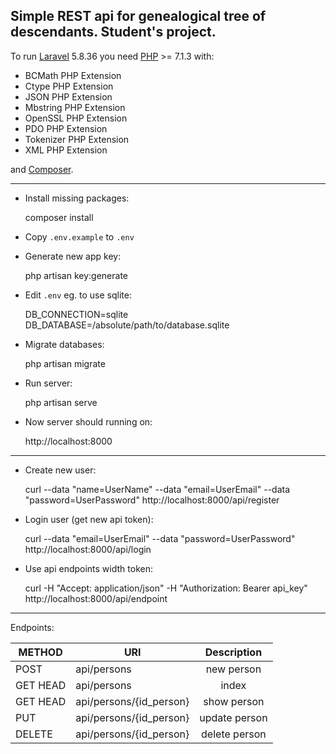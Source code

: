Simple REST api for genealogical tree of descendants. Student's project.
---

To run [Laravel](https://laravel.com/docs/5.8) 5.8.36 you need [PHP](https://www.php.net/manual/en/install.php) >= 7.1.3 with:
- BCMath PHP Extension
- Ctype PHP Extension
- JSON PHP Extension
- Mbstring PHP Extension
- OpenSSL PHP Extension
- PDO PHP Extension
- Tokenizer PHP Extension
- XML PHP Extension

and [Composer](https://getcomposer.org/).

---

- Install missing packages:

	composer install

- Copy `.env.example` to `.env`

- Generate new app key:
	
	php artisan key:generate

- Edit `.env` eg. to use sqlite:

	DB_CONNECTION=sqlite
	DB_DATABASE=/absolute/path/to/database.sqlite

- Migrate databases:
	
	php artisan migrate

- Run server:
	
	php artisan serve

- Now server should running on:
	
	http://localhost:8000

---

- Create new user:
	
	curl --data "name=UserName" --data "email=UserEmail" --data "password=UserPassword" http://localhost:8000/api/register

- Login user (get new api token):
	
	curl --data "email=UserEmail" --data "password=UserPassword" http://localhost:8000/api/login

- Use api endpoints width token:
	
	curl -H "Accept: application/json" -H "Authorization: Bearer api_key"  http://localhost:8000/api/endpoint
---
Endpoints:

| METHOD   | URI | Description |
|----------|-------------------------|:----------:|
| POST     | api/persons | new person |
| GET HEAD | api/persons | index |
| GET HEAD | api/persons/{id_person} | show person |
| PUT      | api/persons/{id_person} | update person |
| DELETE   | api/persons/{id_person} | delete person |

